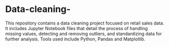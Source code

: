 # Data-cleaning-
This repository contains a data cleaning project focused on retail sales data. It includes Jupyter Notebook files that detail the process of handling missing values, detecting and removing outliers, and standardizing data for further analysis. Tools used include Python, Pandas and Matplotlib.
